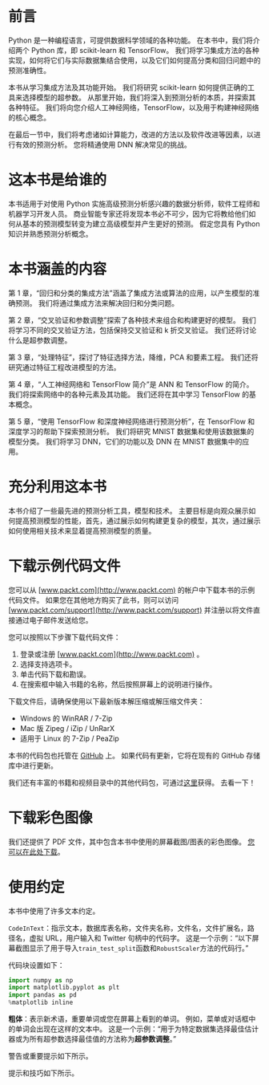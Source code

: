 # 前言

Python 是一种编程语言，可提供数据科学领域的各种功能。 在本书中，我们将介绍两个 Python 库，即 scikit-learn 和 TensorFlow。 我们将学习集成方法的各种实现，如何将它们与实际数据集结合使用，以及它们如何提高分类和回归问题中的预测准确性。

本书从学习集成方法及其功能开始。 我们将研究 scikit-learn 如何提供正确的工具来选择模型的超参数。 从那里开始，我们将深入到预测分析的本质，并探索其各种特征。 我们将向您介绍人工神经网络，TensorFlow，以及用于构建神经网络的核心概念。

在最后一节中，我们将考虑诸如计算能力，改进的方法以及软件改进等因素，以进行有效的预测分析。 您将精通使用 DNN 解决常见的挑战。

# 这本书是给谁的

本书适用于对使用 Python 实施高级预测分析感兴趣的数据分析师，软件工程师和机器学习开发人员。 商业智能专家还将发现本书必不可少，因为它将教给他们如何从基本的预测模型转变为建立高级模型并产生更好的预测。 假定您具有 Python 知识并熟悉预测分析概念。

# 本书涵盖的内容

第 1 章，“回归和分类的集成方法”涵盖了集成方法或算法的应用，以产生模型的准确预测。 我们将通过集成方法来解决回归和分类问题。

第 2 章，“交叉验证和参数调整”探索了各种技术来组合和构建更好的模型。 我们将学习不同的交叉验证方法，包括保持交叉验证和 k 折交叉验证。 我们还将讨论什么是超参数调整。

第 3 章，“处理特征”，探讨了特征选择方法，降维，PCA 和要素工程。 我们还将研究通过特征工程改进模型的方法。

第 4 章，“人工神经网络和 TensorFlow 简介”是 ANN 和 TensorFlow 的简介。 我们将探索网络中的各种元素及其功能。 我们还将在其中学习 TensorFlow 的基本概念。

第 5 章，“使用 TensorFlow 和深度神经网络进行预测分析”，在 TensorFlow 和深度学习的帮助下探索预测分析。 我们将研究 MNIST 数据集和使用该数据集的模型分类。 我们将学习 DNN，它们的功能以及 DNN 在 MNIST 数据集中的应用。

# 充分利用这本书

本书介绍了一些最先进的预测分析工具，模型和技术。 主要目标是向观众展示如何提高预测模型的性能，首先，通过展示如何构建更复杂的模型，其次，通过展示如何使用相关技术来显着提高预测模型的质量。

# 下载示例代码文件

您可以从 [www.packt.com](http://www.packt.com) 的帐户中下载本书的示例代码文件。 如果您在其他地方购买了此书，则可以访问 [www.packt.com/support](http://www.packt.com/support) 并注册以将文件直接通过电子邮件发送给您。

您可以按照以下步骤下载代码文件：

1.  登录或注册 [www.packt.com](http://www.packt.com) 。
2.  选择支持选项卡。
3.  单击代码下载和勘误。
4.  在搜索框中输入书籍的名称，然后按照屏幕上的说明进行操作。

下载文件后，请确保使用以下最新版本解压缩或解压缩文件夹：

*   Windows 的 WinRAR / 7-Zip
*   Mac 版 Zipeg / iZip / UnRarX
*   适用于 Linux 的 7-Zip / PeaZip

本书的代码包也托管在 [GitHub](https://github.com/PacktPublishing) 上。 如果代码有更新，它将在现有的 GitHub 存储库中进行更新。

我们还有丰富的书籍和视频目录中的其他代码包，可通过[这里](https://github.com/PacktPublishing/)获得。 去看一下！

# 下载彩色图像

我们还提供了 PDF 文件，其中包含本书中使用的屏幕截图/图表的彩色图像。 [您可以在此处下载](https://www.packtpub.com/sites/default/files/downloads/9781789617740_ColorImages.pdf)。

# 使用约定

本书中使用了许多文本约定。

`CodeInText`：指示文本，数据库表名称，文件夹名称，文件名，文件扩展名，路径名，虚拟 URL，用户输入和 Twitter 句柄中的代码字。 这是一个示例：“以下屏幕截图显示了用于导入`train_test_split`函数和`RobustScaler`方法的代码行。”

代码块设置如下：

```py
import numpy as np
import matplotlib.pyplot as plt
import pandas as pd
%matplotlib inline
```

**粗体**：表示新术语，重要单词或您在屏幕上看到的单词。 例如，菜单或对话框中的单词会出现在这样的文本中。 这是一个示例：“用于为特定数据集选择最佳估计器或为所有超参数选择最佳值的方法称为**超参数调整**。”

警告或重要提示如下所示。

提示和技巧如下所示。